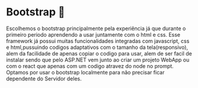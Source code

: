 # Bootstrap 👾

  Escolhemos o bootstrap principalmente pela experiência já que durante o primeiro periodo aprendendo a usar juntamente com o html e css.
  Esse framework já possui muitas funcionalidades integradas com javascript, css e html,pussuindo codigos adaptativos com o tamanho da tela(responsivo),
  alem da facilidade  de apenas copiar o codigo para usar,
  alem de ser facil de instalar sendo que pelo ASP.NET vem junto ao criar um projeto WebApp ou com o react que apenas com um codigo atravez do node no prompt.
  Optamos por usar o bootstrap localmente para não precisar ficar dependente do Servidor deles.
